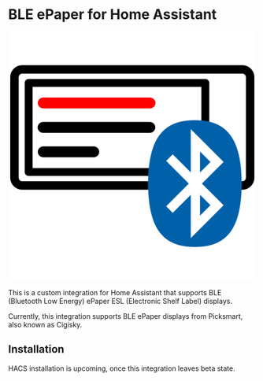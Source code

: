 # BLE ePaper for Home Assistant

![logo](media/bleep-icon.svg)

This is a custom integration for Home Assistant that supports BLE (Bluetooth Low Energy) ePaper
ESL (Electronic Shelf Label) displays.

Currently, this integration supports BLE ePaper displays from Picksmart, also known as Cigisky.

## Installation

HACS installation is upcoming, once this integration leaves beta state.
